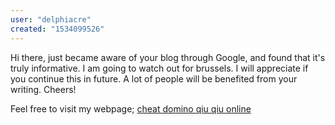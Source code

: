 ```yaml
---
user: "delphiacre"
created: "1534099526"
---
```


Hi there, just became aware of your blog through Google, 
and found that it's truly informative. I am going to watch out for brussels.
I will appreciate if you continue this in future.
A lot of people will be benefited from your writing. Cheers!



Feel free to visit my webpage; <a href="https://wastebits.com/locator/redirect?url=http://www.sbmoffshore-annualreport.com/comment/html/?4158.html">cheat domino qiu qiu online</a>
